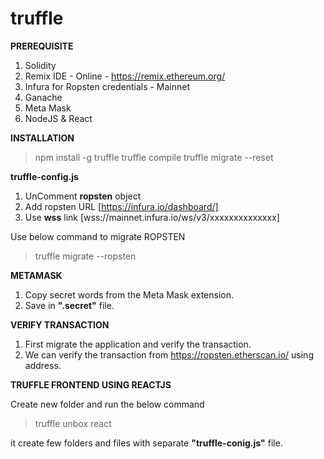 # truffle

**PREREQUISITE**

1. Solidity
2. Remix IDE - Online - https://remix.ethereum.org/
3. Infura for Ropsten credentials - Mainnet
4. Ganache
5. Meta Mask
6. NodeJS & React

**INSTALLATION**

> npm install -g truffle
> truffle compile
> truffle migrate --reset

**truffle-config.js**

1. UnComment **ropsten** object 
2. Add ropsten URL [https://infura.io/dashboard/]
3. Use **wss** link [wss://mainnet.infura.io/ws/v3/xxxxxxxxxxxxxx]

Use below command to migrate ROPSTEN
> truffle migrate --ropsten

**METAMASK**

1. Copy secret words from the Meta Mask extension. 
2. Save in **".secret"** file.

**VERIFY TRANSACTION**

1. First migrate the application and verify the transaction.
2. We can verify the transaction from https://ropsten.etherscan.io/ using address.

**TRUFFLE FRONTEND USING REACTJS**

Create new folder and run the below command
> truffle unbox react

it create few folders and files with separate **"truffle-conig.js"** file.






